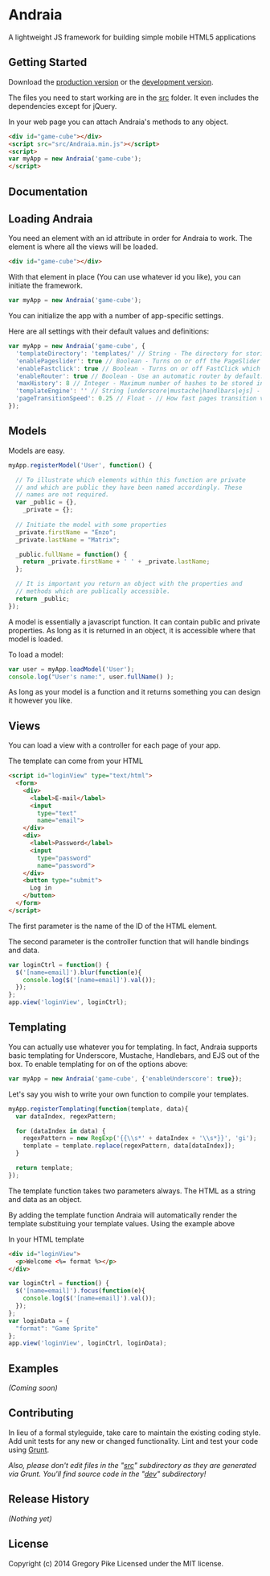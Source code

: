 # Andraia

A lightweight JS framework for building simple mobile HTML5 applications

## Getting Started
<!--### On the server
Install the module with: `npm install Andraia`

```javascript
var Andraia = require('Andraia')('game-cube', { enableRouter: false }); // Does not work
```

### In the browser-->
Download the [production version][min] or the [development version][max].

[min]: https://raw.github.com/grevory/andraia-js-mobile-framework/master/src/Andraia.min.js
[max]: https://raw.github.com/grevory/andraia-js-mobile-framework/master/src/Andraia.js

The files you need to start working are in the [src](https://github.com/grevory/andraia-js-mobile-framework/tree/master/src) folder. It even includes the dependencies except for jQuery.

In your web page you can attach Andraia's methods to any object.

```html
<div id="game-cube"></div>
<script src="src/Andraia.min.js"></script>
<script>
var myApp = new Andraia('game-cube');
</script>
```

## Documentation
Loading Andraia
---------------

You need an element with an id attribute in order for Andraia to work. The element is where all the views will be loaded.

```html
<div id="game-cube"></div>
```

With that element in place (You can use whatever id you like), you can initiate the framework.

```javascript
var myApp = new Andraia('game-cube');
```

You can initialize the app with a number of app-specific settings.

Here are all settings with their default values and definitions:
```javascript
var myApp = new Andraia('game-cube', {
  'templateDirectory': 'templates/' // String - The directory for storing templates to be loaded as views
  'enablePageslider': true // Boolean - Turns on or off the PageSlider script for hardware-accelerated CSS transitions
  'enableFastclick': true // Boolean - Turns on or off FastClick which is used in PageSlider
  'enableRouter': true // Boolean - Use an automatic router by default. Turn it off to use your own
  'maxHistory': 8 // Integer - Maximum number of hashes to be stored in history
  'templateEngine': '' // String [underscore|mustache|handlbars|ejs] - Library that will compile templates
  'pageTransitionSpeed': 0.25 // Float - // How fast pages transition via CSS
});
```

Models
------

Models are easy.

```javascript
myApp.registerModel('User', function() {

  // To illustrate which elements within this function are private 
  // and which are public they have been named accordingly. These 
  // names are not required.
  var _public = {},
    _private = {};
  
  // Initiate the model with some properties
  _private.firstName = "Enzo";
  _private.lastName = "Matrix";

  _public.fullName = function() {
    return _private.firstName + ' ' + _private.lastName;
  };

  // It is important you return an object with the properties and 
  // methods which are publically accessible.
  return _public;
});
```

A model is essentially a javascript function. It can contain public and private properties. As long as it is returned in an object, it is accessible where that model is loaded.

To load a model:

```javascript
var user = myApp.loadModel('User');
console.log("User's name:", user.fullName() );
```

As long as your model is a function and it returns something you can design it however you like.

Views
-----

You can load a view with a controller for each page of your app.

The template can come from your HTML

```html
<script id="loginView" type="text/html">
  <form>
    <div>
      <label>E-mail</label>
      <input
        type="text"
        name="email">
    </div>
    <div>
      <label>Password</label>
      <input
        type="password"
        name="password">
    </div>
    <button type="submit">
      Log in
    </button>
  </form>
</script>
```

The first parameter is the name of the ID of the HTML element.

The second parameter is the controller function that will handle bindings and data.

```javascript
var loginCtrl = function() {
  $('[name=email]').blur(function(e){
    console.log($('[name=email]').val());
  });
};
app.view('loginView', loginCtrl);
```

Templating
----------

You can actually use whatever you for templating. In fact, Andraia supports basic templating for Underscore, Mustache, Handlebars, and EJS out of the box. To enable templating for on of the options above:

```javascript
var myApp = new Andraia('game-cube', {'enableUnderscore': true});
```

Let's say you wish to write your own function to compile your templates.

```javascript
myApp.registerTemplating(function(template, data){
  var dataIndex, regexPattern;

  for (dataIndex in data) {
    regexPattern = new RegExp('{{\\s*' + dataIndex + '\\s*}}', 'gi');
    template = template.replace(regexPattern, data[dataIndex]);
  }

  return template;
});
```

The template function takes two parameters always. The HTML as a string and data as an object.

By adding the template function Andraia will automatically render the template substituing your template values. Using the example above

In your HTML template

```html
<div id="loginView">
  <p>Welcome <%= format %></p>
</div>
```

```javascript
var loginCtrl = function() {
  $('[name=email]').focus(function(e){
    console.log($('[name=email]').val());
  });
};
var loginData = {
  "format": "Game Sprite"
};
app.view('loginView', loginCtrl, loginData);
```

## Examples
_(Coming soon)_

## Contributing
In lieu of a formal styleguide, take care to maintain the existing coding style. Add unit tests for any new or changed functionality. Lint and test your code using [Grunt](http://gruntjs.com/).

_Also, please don't edit files in the "[src](https://github.com/grevory/andraia-js-mobile-framework/tree/master/src)" subdirectory as they are generated via Grunt. You'll find source code in the "[dev](https://github.com/grevory/andraia-js-mobile-framework/tree/master/dev)" subdirectory!_

## Release History
_(Nothing yet)_

## License
Copyright (c) 2014 Gregory Pike
Licensed under the MIT license.
